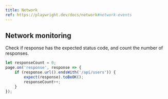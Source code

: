 ```yaml
---
title: Network
ref: https://playwright.dev/docs/network#network-events
---
```


## Network monitoring

Check if response has the expected status code,
and count the number of responses.

```js
let responseCount = 0;
page.on('response', response => {
    if (response.url().endsWith('/api/users')) {
        expect(response).toBeOK();
        responseCount++;
    }
});
```
